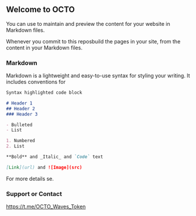 ## Welcome to OCTO

You can use to maintain and preview the content for your website in Markdown files.

Whenever you commit to this reposbuild the pages in your site, from the content in your Markdown files.

### Markdown

Markdown is a lightweight and easy-to-use syntax for styling your writing. It includes conventions for

```markdown
Syntax highlighted code block

# Header 1
## Header 2
### Header 3

- Bulleted
- List

1. Numbered
2. List

**Bold** and _Italic_ and `Code` text

[Link](url) and ![Image](src)
```

For more details se.

### Support or Contact

https://t.me/OCTO_Waves_Token
